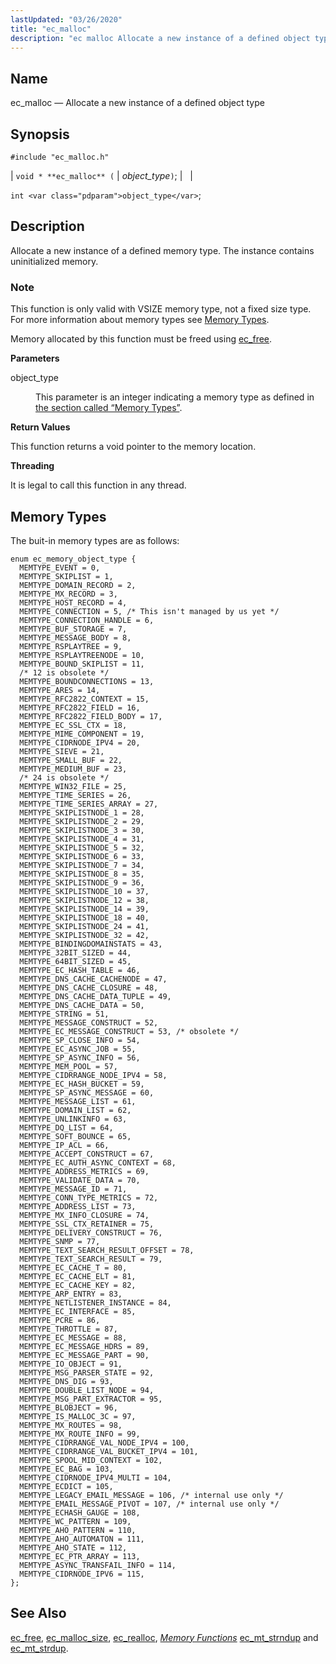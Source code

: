 ```yaml
---
lastUpdated: "03/26/2020"
title: "ec_malloc"
description: "ec malloc Allocate a new instance of a defined object type void ec malloc object type int object type Allocate a new instance of a defined memory type The instance contains uninitialized memory This function is only valid with VSIZE memory type not a fixed size type For more information..."
---
```


<a name="apis.ec_malloc"></a> 
## Name

ec_malloc — Allocate a new instance of a defined object type

## Synopsis

`#include "ec_malloc.h"`

| `void * **ec_malloc** (` | <var class="pdparam">object_type</var>`)`; |   |

`int <var class="pdparam">object_type</var>`;<a name="idp54669536"></a> 
## Description

Allocate a new instance of a defined memory type. The instance contains uninitialized memory.

### Note

This function is only valid with VSIZE memory type, not a fixed size type. For more information about memory types see [Memory Types](/momentum/3/3-api/arch-primary-apis#arch.memory.types).

Memory allocated by this function must be freed using [ec_free](/momentum/3/3-api/apis-ec-free).

**<a name="idp54673616"></a> Parameters**

<dl class="variablelist">

<dt>object_type</dt>

<dd>

This parameter is an integer indicating a memory type as defined in [the section called “Memory Types”](/momentum/3/3-api/apis-ec-malloc#apis.ec_malloc.types).

</dd>

</dl>

**<a name="idp54676960"></a> Return Values**

This function returns a void pointer to the memory location.

**<a name="idp54677920"></a> Threading**

It is legal to call this function in any thread.

<a name="apis.ec_malloc.types"></a> 
## Memory Types

The buit-in memory types are as follows:

```
enum ec_memory_object_type {
  MEMTYPE_EVENT = 0,
  MEMTYPE_SKIPLIST = 1,
  MEMTYPE_DOMAIN_RECORD = 2,
  MEMTYPE_MX_RECORD = 3,
  MEMTYPE_HOST_RECORD = 4,
  MEMTYPE_CONNECTION = 5, /* This isn't managed by us yet */
  MEMTYPE_CONNECTION_HANDLE = 6,
  MEMTYPE_BUF_STORAGE = 7,
  MEMTYPE_MESSAGE_BODY = 8,
  MEMTYPE_RSPLAYTREE = 9,
  MEMTYPE_RSPLAYTREENODE = 10,
  MEMTYPE_BOUND_SKIPLIST = 11,
  /* 12 is obsolete */
  MEMTYPE_BOUNDCONNECTIONS = 13,
  MEMTYPE_ARES = 14,
  MEMTYPE_RFC2822_CONTEXT = 15,
  MEMTYPE_RFC2822_FIELD = 16,
  MEMTYPE_RFC2822_FIELD_BODY = 17,
  MEMTYPE_EC_SSL_CTX = 18,
  MEMTYPE_MIME_COMPONENT = 19,
  MEMTYPE_CIDRNODE_IPV4 = 20,
  MEMTYPE_SIEVE = 21,
  MEMTYPE_SMALL_BUF = 22,
  MEMTYPE_MEDIUM_BUF = 23,
  /* 24 is obsolete */
  MEMTYPE_WIN32_FILE = 25,
  MEMTYPE_TIME_SERIES = 26,
  MEMTYPE_TIME_SERIES_ARRAY = 27,
  MEMTYPE_SKIPLISTNODE_1 = 28,
  MEMTYPE_SKIPLISTNODE_2 = 29,
  MEMTYPE_SKIPLISTNODE_3 = 30,
  MEMTYPE_SKIPLISTNODE_4 = 31,
  MEMTYPE_SKIPLISTNODE_5 = 32,
  MEMTYPE_SKIPLISTNODE_6 = 33,
  MEMTYPE_SKIPLISTNODE_7 = 34,
  MEMTYPE_SKIPLISTNODE_8 = 35,
  MEMTYPE_SKIPLISTNODE_9 = 36,
  MEMTYPE_SKIPLISTNODE_10 = 37,
  MEMTYPE_SKIPLISTNODE_12 = 38,
  MEMTYPE_SKIPLISTNODE_14 = 39,
  MEMTYPE_SKIPLISTNODE_18 = 40,
  MEMTYPE_SKIPLISTNODE_24 = 41,
  MEMTYPE_SKIPLISTNODE_32 = 42,
  MEMTYPE_BINDINGDOMAINSTATS = 43,
  MEMTYPE_32BIT_SIZED = 44,
  MEMTYPE_64BIT_SIZED = 45,
  MEMTYPE_EC_HASH_TABLE = 46,
  MEMTYPE_DNS_CACHE_CACHENODE = 47,
  MEMTYPE_DNS_CACHE_CLOSURE = 48,
  MEMTYPE_DNS_CACHE_DATA_TUPLE = 49,
  MEMTYPE_DNS_CACHE_DATA = 50,
  MEMTYPE_STRING = 51,
  MEMTYPE_MESSAGE_CONSTRUCT = 52,
  MEMTYPE_EC_MESSAGE_CONSTRUCT = 53, /* obsolete */
  MEMTYPE_SP_CLOSE_INFO = 54,
  MEMTYPE_EC_ASYNC_JOB = 55,
  MEMTYPE_SP_ASYNC_INFO = 56,
  MEMTYPE_MEM_POOL = 57,
  MEMTYPE_CIDRRANGE_NODE_IPV4 = 58,
  MEMTYPE_EC_HASH_BUCKET = 59,
  MEMTYPE_SP_ASYNC_MESSAGE = 60,
  MEMTYPE_MESSAGE_LIST = 61,
  MEMTYPE_DOMAIN_LIST = 62,
  MEMTYPE_UNLINKINFO = 63,
  MEMTYPE_DQ_LIST = 64,
  MEMTYPE_SOFT_BOUNCE = 65,
  MEMTYPE_IP_ACL = 66,
  MEMTYPE_ACCEPT_CONSTRUCT = 67,
  MEMTYPE_EC_AUTH_ASYNC_CONTEXT = 68,
  MEMTYPE_ADDRESS_METRICS = 69,
  MEMTYPE_VALIDATE_DATA = 70,
  MEMTYPE_MESSAGE_ID = 71,
  MEMTYPE_CONN_TYPE_METRICS = 72,
  MEMTYPE_ADDRESS_LIST = 73,
  MEMTYPE_MX_INFO_CLOSURE = 74,
  MEMTYPE_SSL_CTX_RETAINER = 75,
  MEMTYPE_DELIVERY_CONSTRUCT = 76,
  MEMTYPE_SNMP = 77,
  MEMTYPE_TEXT_SEARCH_RESULT_OFFSET = 78,
  MEMTYPE_TEXT_SEARCH_RESULT = 79,
  MEMTYPE_EC_CACHE_T = 80,
  MEMTYPE_EC_CACHE_ELT = 81,
  MEMTYPE_EC_CACHE_KEY = 82,
  MEMTYPE_ARP_ENTRY = 83,
  MEMTYPE_NETLISTENER_INSTANCE = 84,
  MEMTYPE_EC_INTERFACE = 85,
  MEMTYPE_PCRE = 86,
  MEMTYPE_THROTTLE = 87,
  MEMTYPE_EC_MESSAGE = 88,
  MEMTYPE_EC_MESSAGE_HDRS = 89,
  MEMTYPE_EC_MESSAGE_PART = 90,
  MEMTYPE_IO_OBJECT = 91,
  MEMTYPE_MSG_PARSER_STATE = 92,
  MEMTYPE_DNS_DIG = 93,
  MEMTYPE_DOUBLE_LIST_NODE = 94,
  MEMTYPE_MSG_PART_EXTRACTOR = 95,
  MEMTYPE_BLOBJECT = 96,
  MEMTYPE_IS_MALLOC_3C = 97,
  MEMTYPE_MX_ROUTES = 98,
  MEMTYPE_MX_ROUTE_INFO = 99,
  MEMTYPE_CIDRRANGE_VAL_NODE_IPV4 = 100,
  MEMTYPE_CIDRRANGE_VAL_BUCKET_IPV4 = 101,
  MEMTYPE_SPOOL_MID_CONTEXT = 102,
  MEMTYPE_EC_BAG = 103,
  MEMTYPE_CIDRNODE_IPV4_MULTI = 104,
  MEMTYPE_ECDICT = 105,
  MEMTYPE_LEGACY_EMAIL_MESSAGE = 106, /* internal use only */
  MEMTYPE_EMAIL_MESSAGE_PIVOT = 107, /* internal use only */
  MEMTYPE_ECHASH_GAUGE = 108,
  MEMTYPE_WC_PATTERN = 109,
  MEMTYPE_AHO_PATTERN = 110,
  MEMTYPE_AHO_AUTOMATON = 111,
  MEMTYPE_AHO_STATE = 112,
  MEMTYPE_EC_PTR_ARRAY = 113,
  MEMTYPE_ASYNC_TRANSFAIL_INFO = 114,
  MEMTYPE_CIDRNODE_IPV6 = 115,
};
```
<a name="idp54685168"></a> 
## See Also

[ec_free](/momentum/3/3-api/apis-ec-free), [ec_malloc_size](/momentum/3/3-api/apis-ec-malloc-size), [ec_realloc](/momentum/3/3-api/apis-ec-realloc), [*Memory Functions*](/momentum/3/3-api/3-api-memory) [ec_mt_strndup](/momentum/3/3-api/apis-ec-mt-strndup) and [ec_mt_strdup](/momentum/3/3-api/apis-ec-mt-strdup).
